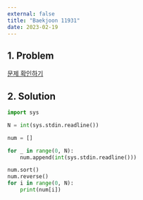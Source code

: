 ```yaml
---
external: false
title: "Baekjoon 11931"
date: 2023-02-19
---
```


## 1. Problem

[문제 확인하기](https://www.acmicpc.net/problem/11931)

## 2. Solution

```python
import sys

N = int(sys.stdin.readline())

num = []

for _ in range(0, N):
    num.append(int(sys.stdin.readline()))

num.sort()
num.reverse()
for i in range(0, N):
    print(num[i])
```
